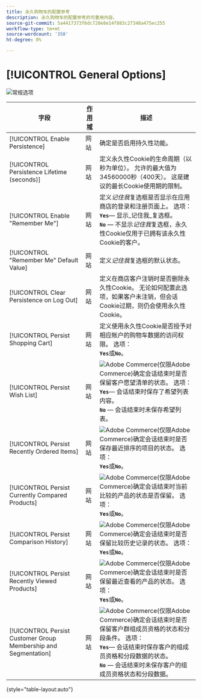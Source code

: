 ```yaml
---
title: 永久购物车的配置参考
description: 永久购物车的配置参考的可重用内容。
source-git-commit: 5a4417373f6dc720e8e14f883c27348a475ec255
workflow-type: tm+mt
source-wordcount: '358'
ht-degree: 0%

---
```



# [!UICONTROL General Options]

![常规选项](/help/configuration-reference/customers/assets/persistent-shopping-cart-general.png)<!-- zoom -->

<!-- [General Options](https://experienceleague.adobe.com/zh-hans/docs/commerce-admin/stores-sales/point-of-purchase/cart/cart-persistent#configure-a-persistent-cart) -->

| 字段 | [作用域](/help/getting-started/websites-stores-views.md#scope-settings) | 描述 |
|--- |------------------------------------------------------------------------|--- |
| [!UICONTROL Enable Persistence] | 网站 | 确定是否启用持久性功能。 |
| [!UICONTROL Persistence Lifetime (seconds)] | 网站 | 定义永久性Cookie的生命周期（以秒为单位）。 允许的最大值为34560000秒（400天）。 这是建议的最长Cookie使用期的限制。 |
| [!UICONTROL Enable "Remember Me"] | 网站 | 定义&#x200B;_记住我_&#x200B;复选框是否显示在应用商店的登录和注册页面上。 选项： <br/>**`Yes`**— 显示&#x200B;_记住我_复选框。<br/>**`No`** — 不显示&#x200B;_记住我_&#x200B;复选框，永久性Cookie仅用于已拥有该永久性Cookie的客户。 |
| [!UICONTROL "Remember Me" Default Value] | 网站 | 定义&#x200B;_记住我_&#x200B;复选框的默认状态。 |
| [!UICONTROL Clear Persistence on Log Out] | 网站 | 定义在商店客户注销时是否删除永久性Cookie。 无论如何配置此选项，如果客户未注销，但会话Cookie过期，则仍会使用永久性Cookie。 |
| [!UICONTROL Persist Shopping Cart] | 网站 | 定义使用永久性Cookie是否授予对相应帐户的购物车数据的访问权限。 选项： <br/>**`Yes`**&#x200B;或&#x200B;**`No`**。 |
| [!UICONTROL Persist Wish List] | 网站 | ![Adobe Commerce](/help/assets/adobe-logo.svg)(仅限Adobe Commerce)确定会话结束时是否保留客户愿望清单的状态。 选项： <br/>**`Yes`**— 会话结束时保存了希望列表内容。<br/>**`No`** — 会话结束时未保存希望列表。 |
| [!UICONTROL Persist Recently Ordered Items] | 网站 | ![Adobe Commerce](/help/assets/adobe-logo.svg)(仅限Adobe Commerce)确定会话结束时是否保存最近排序的项目的状态。 选项： <br/>**`Yes`**&#x200B;或&#x200B;**`No`**。 |
| [!UICONTROL Persist Currently Compared Products] | 网站 | ![Adobe Commerce](/help/assets/adobe-logo.svg)(仅限Adobe Commerce)确定会话结束时当前比较的产品的状态是否保留。 选项： <br/>**`Yes`**&#x200B;或&#x200B;**`No`**。 |
| [!UICONTROL Persist Comparison History] | 网站 | ![Adobe Commerce](/help/assets/adobe-logo.svg)(仅限Adobe Commerce)确定会话结束时是否保留比较历史记录的状态。 选项： <br/>**`Yes`**&#x200B;或&#x200B;**`No`**。 |
| [!UICONTROL Persist Recently Viewed Products] | 网站 | ![Adobe Commerce](/help/assets/adobe-logo.svg)(仅限Adobe Commerce)确定会话结束时是否保留最近查看的产品的状态。 选项： <br/>**`Yes`**&#x200B;或&#x200B;**`No`**。 |
| [!UICONTROL Persist Customer Group Membership and Segmentation] | 网站 | ![Adobe Commerce](/help/assets/adobe-logo.svg)(仅限Adobe Commerce)确定会话结束时是否保留客户群组成员资格的状态和分段条件。 选项： <br/>**`Yes`**— 会话结束时保存客户的组成员资格和分段数据的状态。<br/>**`No`** — 会话结束时未保存客户的组成员资格状态和分段数据。 |

{style="table-layout:auto"}
